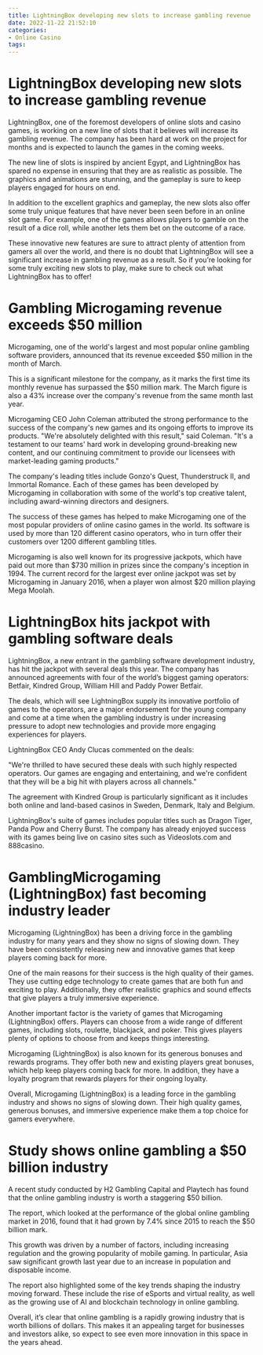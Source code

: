 ```yaml
---
title: LightningBox developing new slots to increase gambling revenue
date: 2022-11-22 21:52:10
categories:
- Online Casino
tags:
---
```



#  LightningBox developing new slots to increase gambling revenue

LightningBox, one of the foremost developers of online slots and casino games, is working on a new line of slots that it believes will increase its gambling revenue. The company has been hard at work on the project for months and is expected to launch the games in the coming weeks.

The new line of slots is inspired by ancient Egypt, and LightningBox has spared no expense in ensuring that they are as realistic as possible. The graphics and animations are stunning, and the gameplay is sure to keep players engaged for hours on end.

In addition to the excellent graphics and gameplay, the new slots also offer some truly unique features that have never been seen before in an online slot game. For example, one of the games allows players to gamble on the result of a dice roll, while another lets them bet on the outcome of a race.

These innovative new features are sure to attract plenty of attention from gamers all over the world, and there is no doubt that LightningBox will see a significant increase in gambling revenue as a result. So if you’re looking for some truly exciting new slots to play, make sure to check out what LightningBox has to offer!

#  Gambling Microgaming revenue exceeds $50 million

Microgaming, one of the world's largest and most popular online gambling software providers, announced that its revenue exceeded $50 million in the month of March.

This is a significant milestone for the company, as it marks the first time its monthly revenue has surpassed the $50 million mark. The March figure is also a 43% increase over the company's revenue from the same month last year.

Microgaming CEO John Coleman attributed the strong performance to the success of the company's new games and its ongoing efforts to improve its products. "We're absolutely delighted with this result," said Coleman. "It's a testament to our teams' hard work in developing ground-breaking new content, and our continuing commitment to provide our licensees with market-leading gaming products."

The company's leading titles include Gonzo's Quest, Thunderstruck II, and Immortal Romance. Each of these games has been developed by Microgaming in collaboration with some of the world's top creative talent, including award-winning directors and designers.

The success of these games has helped to make Microgaming one of the most popular providers of online casino games in the world. Its software is used by more than 120 different casino operators, who in turn offer their customers over 1200 different gambling titles.

Microgaming is also well known for its progressive jackpots, which have paid out more than $730 million in prizes since the company's inception in 1994. The current record for the largest ever online jackpot was set by Microgaming in January 2016, when a player won almost $20 million playing Mega Moolah.

#  LightningBox hits jackpot with gambling software deals 

LightningBox, a new entrant in the gambling software development industry, has hit the jackpot with several deals this year. The company has announced agreements with four of the world’s biggest gaming operators: Betfair, Kindred Group, William Hill and Paddy Power Betfair.

The deals, which will see LightningBox supply its innovative portfolio of games to the operators, are a major endorsement for the young company and come at a time when the gambling industry is under increasing pressure to adopt new technologies and provide more engaging experiences for players.

LightningBox CEO Andy Clucas commented on the deals:

"We're thrilled to have secured these deals with such highly respected operators. Our games are engaging and entertaining, and we're confident that they will be a big hit with players across all channels."

The agreement with Kindred Group is particularly significant as it includes both online and land-based casinos in Sweden, Denmark, Italy and Belgium.

LightningBox's suite of games includes popular titles such as Dragon Tiger, Panda Pow and Cherry Burst. The company has already enjoyed success with its games being live on casino sites such as Videoslots.com and 888casino.

#  GamblingMicrogaming (LightningBox) fast becoming industry leader 

Microgaming (LightningBox) has been a driving force in the gambling industry for many years and they show no signs of slowing down. They have been consistently releasing new and innovative games that keep players coming back for more.

One of the main reasons for their success is the high quality of their games. They use cutting edge technology to create games that are both fun and exciting to play. Additionally, they offer realistic graphics and sound effects that give players a truly immersive experience.

Another important factor is the variety of games that Microgaming (LightningBox) offers. Players can choose from a wide range of different games, including slots, roulette, blackjack, and poker. This gives players plenty of options to choose from and keeps things interesting.

Microgaming (LightningBox) is also known for its generous bonuses and rewards programs. They offer both new and existing players great bonuses, which help keep players coming back for more. In addition, they have a loyalty program that rewards players for their ongoing loyalty.

Overall, Microgaming (LightningBox) is a leading force in the gambling industry and shows no signs of slowing down. Their high quality games, generous bonuses, and immersive experience make them a top choice for gamers everywhere.

#  Study shows online gambling a $50 billion industry

A recent study conducted by H2 Gambling Capital and Playtech has found that the online gambling industry is worth a staggering $50 billion.

The report, which looked at the performance of the global online gambling market in 2016, found that it had grown by 7.4% since 2015 to reach the $50 billion mark.

This growth was driven by a number of factors, including increasing regulation and the growing popularity of mobile gaming. In particular, Asia saw significant growth last year due to an increase in population and disposable income.

The report also highlighted some of the key trends shaping the industry moving forward. These include the rise of eSports and virtual reality, as well as the growing use of AI and blockchain technology in online gambling.

Overall, it’s clear that online gambling is a rapidly growing industry that is worth billions of dollars. This makes it an appealing target for businesses and investors alike, so expect to see even more innovation in this space in the years ahead.